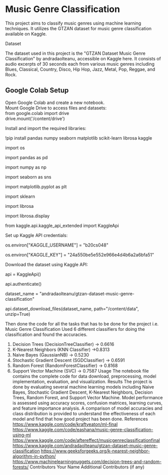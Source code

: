 # Music Genre Classification
This project aims to classify music genres using machine learning techniques. It utilizes the GTZAN dataset for music genre classification available on Kaggle.

Dataset

The dataset used in this project is the "GTZAN Dataset Music Genre Classification" by andradaolteanu, accessible on Kaggle here. It consists of audio excerpts of 30 seconds each from various music genres including Blues, Classical, Country, Disco, Hip Hop, Jazz, Metal, Pop, Reggae, and Rock.

## Google Colab Setup

Open Google Colab and create a new notebook. <br/>
Mount Google Drive to access files and datasets: <br/>
   from google.colab import drive <br/>
   drive.mount('/content/drive') <br/>

Install and import the required libraries:

!pip install pandas numpy seaborn matplotlib scikit-learn librosa kaggle

import os

import pandas as pd

import numpy as np

import seaborn as sns

import matplotlib.pyplot as plt

import sklearn

import librosa

import librosa.display

from kaggle.api.kaggle_api_extended import KaggleApi

Set up Kaggle API credentials:

os.environ["KAGGLE_USERNAME"] = "b20cs048"

os.environ["KAGGLE_KEY"] = "24a550be5e552e966e4d4b6a2a6bfa51"
 
Download the dataset using Kaggle API:

api = KaggleApi()

api.authenticate()

dataset_name = "andradaolteanu/gtzan-dataset-music-genre-classification"

api.dataset_download_files(dataset_name, path="/content/data", unzip=True)
 
Then done the code for all the tasks that has to be done for the project i.e. Music Genre Classification
Used 6 different classifiers for doing the classification and found the accuracies.
1. Decision Trees (DecisionTreeClassifier) -> 0.6616
2. K-Nearest Neighbors (KNN Classifier) ->0.8313
3. Naive Bayes (GaussianNB) -> 0.5230
4. Stochastic Gradient Descent (SGDClassifier) -> 0.6591
5. Random Forest (RandomForestClassifier) -> 0.8168
6. Support Vector Machine (SVC) -> 0.7587
Usage
The notebook file contains the complete code for data download, preprocessing, model implementation, evaluation, and visualization.
Results
The project is done by evaluating several machine learning models including Naive Bayes, Stochastic Gradient Descent, K-Nearest Neighbors, Decision Trees, Random Forest, and Support Vector Machine.
Model performance is assessed using accuracy scores, confusion matrices, learning curves, and feature importance analysis.
A comparison of model accuracies and class distribution is provided to understand the effectiveness of each model and find that how good project has been done.
References
https://www.kaggle.com/code/kraftyeaton/ml-final
https://www.kaggle.com/code/eashana/music-genre-classification-using-ml
https://www.kaggle.com/code/aftereffect/musicgenreclassificationfinal
https://www.kaggle.com/andradaolteanu/gtzan-dataset-music-genre-classification
https://www.geeksforgeeks.org/k-nearest-neighbor-algorithm-in-python/
https://www.machinelearningnuggets.com/decision-trees-and-random-forests/
Contributors
Your Name
Additional Contributors (if any)
 
